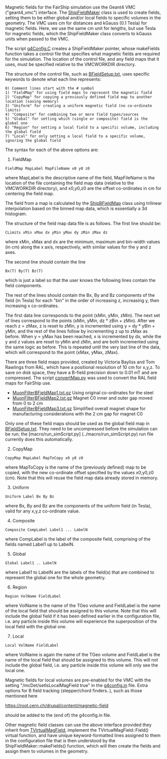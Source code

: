 
Magnetic fields for the FairShip simulation use the Geant4 VMC ("geant4_vmc") interface.
The [ShipFieldMaker](ShipFieldMaker.h) class is used to create fields, setting them to be either
global and/or local fields to specific volumes in the geometry. The VMC uses cm for 
distances and kGauss (0.1 Tesla) for magnetic fields. Here, we use the same cm unit for 
lengths, but use Tesla for magnetic fields, which the ShipFieldMaker class converts to 
kGauss units when passed to the VMC.

The script [g4Config.C](../gconfig/g4Config.C) creates a ShipFieldMaker pointer, whose makeFields 
function takes a control file that specifies what magnetic fields are required for the simulation. 
The location of the control file, and any field maps that it uses, must be specified relative 
to the VMCWORKDIR directory.

The structure of the control file, such as [BFieldSetup.txt](BFieldSetup.txt), uses specific 
keywords to denote what each line represents:

```
0) Comment lines start with the # symbol
1) "FieldMap" for using field maps to represent the magnetic field
2) "CopyMap" for copying a previously defined field map to another location (saving memory)
3) "Uniform" for creating a uniform magnetic field (no co-ordinate limits)
4) "Composite" for combining two or more field types/sources
5) "Global" for setting which (single or composite) field is the global one
6) "Region" for setting a local field to a specific volume, including the global field
7) "Local" for only setting a local field to a specific volume, ignoring the global field
```

The syntax for each of the above options are:

1) FieldMap

```
FieldMap MapLabel MapFileName x0 y0 z0
```

where MapLabel is the descriptive name of the field, MapFileName is the location of
the file containing the field map data (relative to the VMCWORKDIR directory), and 
x0,y0,z0 are the offset co-ordinates in cm for centering the field map.

The field from a map is calculated by the [ShipBFieldMap](ShipBFieldMap.h) class using trilinear 
interpolation based on the binned map data, which is essentially a 3d histogram.

The structure of the field map data file is as follows. The first line should be:

```
CLimits xMin xMax dx yMin yMax dy zMin zMax dz
```

where xMin, xMax and dx are the minimum, maximum and bin-width values (in cm) along 
the x axis, respectively, with similar values for the y and z axes.

The second line should contain the line

```
Bx(T) By(T) Bz(T)
```

which is just a label so that the user knows the following lines contain the 
field components.

The rest of the lines should contain the Bx, By and Bz components of the field
(in Tesla) for each "bin" in the order of increasing z, increasing y, then 
increasing x co-ordinates. 

The first data line corresponds to the point (xMin, yMin, zMin). The next set of 
lines correspond to the points (xMin, yMin, dz * zBin + zMin). 
After we reach z = zMax, z is reset to zMin, y is incremented using y = dy * yBin + yMin,
and the rest of the lines follow by incrementing z up to zMax as before. When y = yMax 
has been reached, x is incremented by dx, while the y and z values are reset to 
yMin and zMin, and are both incremented using the same logic as before. This is repeated 
until the very last line of the data, which will correspond to the point (xMax, yMax, zMax).

There are three field maps provided, created by Victoria Bayliss and Tom Rawlings from RAL,
which have a positional resolution of 10 cm for x,y,z. To save on disk space, they have a 
B-field precision down to 0.01 mT and are compressed. The script [convertMap.py](convertMap.py)
was used to convert the RAL field maps for FairShip use.

* [MuonFilterBFieldMap1.txt.gz](MuonFilterBFieldMap1.txt.gz) Using original co-ordinates for the steel
* [MuonFilterBFieldMap2.txt.gz](MuonFilterBFieldMap2.txt.gz) Magnet C0 inner and outer gap moved from 0 to 2 cm
* [MuonFilterBFieldMap3.txt.gz](MuonFilterBFieldMap3.txt.gz) Simplified overall magnet shape for manufacturing considerations with the 2 cm gap for magnet C0

Only one of these field maps should be used as the global field map in [BFieldSetup.txt](BFieldSetup.txt). 
They need to be uncompressed before the simulation can be run; the [macro/run_simScript.py]
(../macro/run_simScript.py) run file currently does this automatically.

2) CopyMap

```
CopyMap MapLabel MapToCopy x0 y0 z0
```

where MapToCopy is the name of the (previously defined) map to be copied, with the 
new co-ordinate offset specified by the values x0,y0,z0 (cm). Note that this will
reuse the field map data already stored in memory.

3) Uniform

```
Uniform Label Bx By Bz
```

where Bx, By and Bz are the components of the uniform field (in Tesla),
valid for any x,y,z co-ordinate value.

4) Composite

```
Composite CompLabel Label1 ... LabelN
```

where CompLabel is the label of the composite field, comprising of the fields
named Label1 up to LabelN.

5) Global

```
Global Label1 .. LabelN
```

where Label1 to LabelN are the labels of the field(s) that are combined
to represent the global one for the whole geometry.

6) Region

```
Region VolName FieldLabel
```

where VolName is the name of the TGeo volume and FieldLabel is the
name of the local field that should be assigned to this volume. Note that this
will include the global field if it has been defined earlier in the 
configuration file, i.e. any particle inside this volume will experience
the superposition of the local field with the global one.

7) Local

```
Local VolName FieldLabel
```

where VolName is again the name of the TGeo volume and FieldLabel
is the name of the local field that should be assigned to this volume. This
will not include the global field, i.e. any particle inside this volume will
only see the local one.


Magnetic fields for local volumes are pre-enabled for the VMC with the setting 
"/mcDet/setIsLocalMagField true" in the [g4config.in](../gconfig/g4config.in) file. 
Extra options for B field tracking (stepper/chord finders..), such as those mentioned here

https://root.cern.ch/drupal/content/magnetic-field

should be added to the (end of) the g4config.in file.


Other magnetic field classes can use the above interface provided they inherit 
from [TVirtualMagField](https://root.cern.ch/root/htmldoc/TVirtualMagField.html), 
implement the TVirtualMagField::Field() virtual function, and have unique 
keyword-formatted lines assigned to them in the configuration file 
that is then understood by the ShipFieldMaker::makeFields() function, which will 
then create the fields and assign them to volumes in the geometry.
